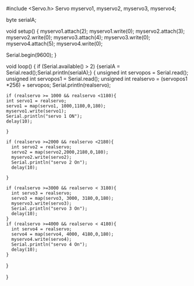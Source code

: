 
#include <Servo.h> 
Servo myservo1, myservo2, myservo3, myservo4;

byte serialA;

void setup()
{
myservo1.attach(2);
myservo1.write(0);
myservo2.attach(3);
myservo2.write(0);
myservo3.attach(4);
myservo3.write(0);
myservo4.attach(5);
myservo4.write(0);

  Serial.begin(9600);
}

void loop()
{
  if (Serial.available() > 2) {serialA = Serial.read();Serial.println(serialA);}
  {
    unsigned int servopos = Serial.read();
    unsigned int servopos1 = Serial.read();
    unsigned int realservo = (servopos1 *256) + servopos; 
    Serial.println(realservo); 
    
    if (realservo >= 1000 && realservo <1180){
    int servo1 = realservo;
    servo1 = map(servo1, 1000,1180,0,180);
    myservo1.write(servo1);
    Serial.println("servo 1 ON");
    delay(10);

    }
    
    if (realservo >=2000 && realservo <2180){
      int servo2 = realservo;
      servo2 = map(servo2,2000,2180,0,180);
      myservo2.write(servo2);
      Serial.println("servo 2 On");
      delay(10);
      
    }
    
    if (realservo >=3000 && realservo < 3180){
      int servo3 = realservo;
      servo3 = map(servo3, 3000, 3180,0,180);
      myservo3.write(servo3);
      Serial.println("servo 3 On");
      delay(10);
    }
    if (realservo >=4000 && realservo < 4180){
      int servo4 = realservo;
      servo4 = map(servo4, 4000, 4180,0,180);
      myservo4.write(servo4);
      Serial.println("servo 4 On");
      delay(10);
    }
    

 
  }


}
